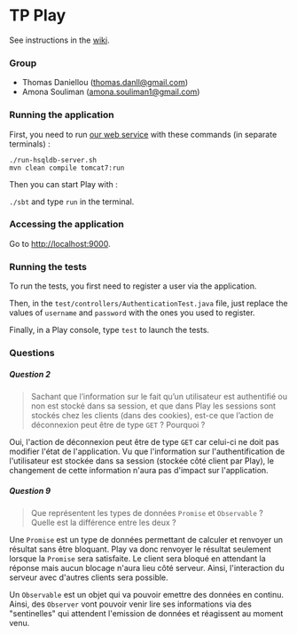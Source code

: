 # TP Play

See instructions in the [wiki](https://github.com/julienrf/tp-play/wiki/TP-Play-%28Java%29).

### Group
* Thomas Daniellou (<thomas.danll@gmail.com>)
* Amona Souliman (<amona.souliman1@gmail.com>)

### Running the application
First, you need to run [our web service](https://github.com/tdaniellou/tp-istic/tree/master/TAA/taajerseygwt) with these commands (in separate terminals) :

```
./run-hsqldb-server.sh
mvn clean compile tomcat7:run
```

Then you can start Play with :

`./sbt` and type `run` in the terminal.

### Accessing the application
Go to <http://localhost:9000>.

### Running the tests
To run the tests, you first need to register a user via the application.

Then, in the `test/controllers/AuthenticationTest.java` file, just replace the values of `username` and `password` with the ones you used to register.

Finally, in a Play console, type `test` to launch the tests.

### Questions

##### Question 2
> Sachant que l’information sur le fait qu’un utilisateur est authentifié ou non est stocké dans sa session, et que dans Play les sessions sont stockés chez les clients (dans des cookies), est-ce que l’action de déconnexion peut être de type `GET` ? Pourquoi ?

Oui, l'action de déconnexion peut être de type `GET` car celui-ci ne doit pas modifier l'état de l'application. Vu que l'information sur l'authentification de l'utilisateur est stockée dans sa session (stockée côté client par Play), le changement de cette information n'aura pas d'impact sur l'application.


##### Question 9
> Que représentent les types de données `Promise` et `Observable` ? Quelle est la différence entre les deux ?

Une `Promise` est un type de données permettant de calculer et renvoyer un résultat sans être bloquant. Play va donc renvoyer le résultat seulement lorsque la `Promise` sera satisfaite.
Le client sera bloqué en attendant la réponse mais aucun blocage n'aura lieu côté serveur. Ainsi, l'interaction du serveur avec d'autres clients sera possible.

Un `Observable` est un objet qui va pouvoir emettre des données en continu. Ainsi, des `Observer`  vont pouvoir venir lire ses informations via des "sentinelles" qui attendent l'emission de données et réagissent au moment venu.
